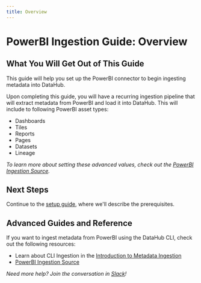 ```yaml
---
title: Overview
---
```

# PowerBI Ingestion Guide: Overview

## What You Will Get Out of This Guide

This guide will help you set up the PowerBI connector to begin ingesting metadata into DataHub.

Upon completing this guide, you will have a recurring ingestion pipeline that will extract metadata from PowerBI and load it into DataHub. This will include to following PowerBI asset types:

* Dashboards
* Tiles 
* Reports
* Pages
* Datasets
* Lineage 



*To learn more about setting these advanced values, check out the [PowerBI Ingestion Source](https://datahubproject.io/docs/generated/ingestion/sources/powerbi).*

## Next Steps
Continue to the [setup guide](setup.md), where we'll describe the prerequisites.

## Advanced Guides and Reference

If you want to ingest metadata from PowerBI using the DataHub CLI, check out the following resources:

* Learn about CLI Ingestion in the [Introduction to Metadata Ingestion](../../../metadata-ingestion/README.md)
* [PowerBI Ingestion Source](https://datahubproject.io/docs/generated/ingestion/sources/powerbi)

*Need more help? Join the conversation in [Slack](http://slack.datahubproject.io)!*